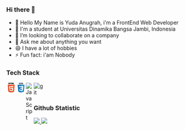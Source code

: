 ### Hi there 👋

- 🔭 Hello My Name is Yuda Anugrah, i'm a FrontEnd Web Developer
- 🌱 I'm a student at Universitas Dinamika Bangsa Jambi, Indonesia
- 👯 I’m looking to collaborate on a company
- 💬 Ask me about anything you want
- 😄 I have a lot of hobbies
- ⚡ Fun fact: i'am Nobody


### Tech Stack
<a title = "HTML5" href="https://www.w3.org/html/" target="_blank"><img align="left" alt="HTML5" width="26px" src="https://raw.githubusercontent.com/github/explore/80688e429a7d4ef2fca1e82350fe8e3517d3494d/topics/html/html.png" /></a>

<a title = "CSS3" href="https://www.w3schools.com/css/" target="_blank"><img align="left" alt="CSS3" width="26px" src="https://raw.githubusercontent.com/github/explore/80688e429a7d4ef2fca1e82350fe8e3517d3494d/topics/css/css.png" /></a>

<a href="#"><img align="left" alt="JavaScript" title="JavaScript" width="21px" src="https://upload.wikimedia.org/wikipedia/commons/9/99/Unofficial_JavaScript_logo_2.svg" /></a>  

<a href="https://git-scm.com/" target="_blank"> <img align="left" alt="git" width="26px" src="https://www.vectorlogo.zone/logos/git-scm/git-scm-icon.svg"/> </a>
  <br>
  <br>

### Github Statistic
<p align="left">
<a href="https://github.com/Yyuud1">
  <img width="350px" src="https://github-readme-stats-eight-theta.vercel.app/api?username=Yyuud1&show_icons=true&theme=algolia&include_all_commits=true&count_private=true"/>
  <img width="300px" src="https://github-readme-stats-eight-theta.vercel.app/api/top-langs/?username=Yyuud1&layout=compact&langs_count=8&theme=algolia"/>
</a>
</p>


